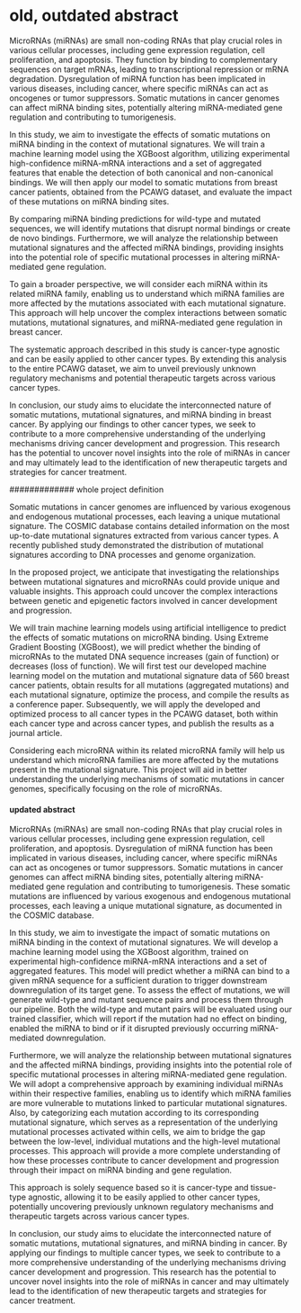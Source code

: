 # old, outdated abstract

MicroRNAs (miRNAs) are small non-coding RNAs that play crucial roles in various cellular processes, including gene expression regulation, cell proliferation, and apoptosis. They function by binding to complementary sequences on target mRNAs, leading to transcriptional repression or mRNA degradation. Dysregulation of miRNA function has been implicated in various diseases, including cancer, where specific miRNAs can act as oncogenes or tumor suppressors. Somatic mutations in cancer genomes can affect miRNA binding sites, potentially altering miRNA-mediated gene regulation and contributing to tumorigenesis. 

In this study, we aim to investigate the effects of somatic mutations on miRNA binding in the context of mutational signatures. We will train a machine learning model using the XGBoost algorithm, utilizing experimental high-confidence miRNA-mRNA interactions and a set of aggregated features that enable the detection of both canonical and non-canonical bindings. We will then apply our model to somatic mutations from breast cancer patients, obtained from the PCAWG dataset, and evaluate the impact of these mutations on miRNA binding sites. 

By comparing miRNA binding predictions for wild-type and mutated sequences, we will identify mutations that disrupt normal bindings or create de novo bindings. Furthermore, we will analyze the relationship between mutational signatures and the affected miRNA bindings, providing insights into the potential role of specific mutational processes in altering miRNA-mediated gene regulation. 

To gain a broader perspective, we will consider each miRNA within its related miRNA family, enabling us to understand which miRNA families are more affected by the mutations associated with each mutational signature. This approach will help uncover the complex interactions between somatic mutations, mutational signatures, and miRNA-mediated gene regulation in breast cancer. 

The systematic approach described in this study is cancer-type agnostic and can be easily applied to other cancer types. By extending this analysis to the entire PCAWG dataset, we aim to unveil previously unknown regulatory mechanisms and potential therapeutic targets across various cancer types. 

In conclusion, our study aims to elucidate the interconnected nature of somatic mutations, mutational signatures, and miRNA binding in breast cancer. By applying our findings to other cancer types, we seek to contribute to a more comprehensive understanding of the underlying mechanisms driving cancer development and progression. This research has the potential to uncover novel insights into the role of miRNAs in cancer and may ultimately lead to the identification of new therapeutic targets and strategies for cancer treatment.


############# whole project definition

Somatic mutations in cancer genomes are influenced by various exogenous and endogenous mutational processes, each leaving a unique mutational signature. The COSMIC database contains detailed information on the most up-to-date mutational signatures extracted from various cancer types. A recently published study demonstrated the distribution of mutational signatures according to DNA processes and genome organization. 

In the proposed project, we anticipate that investigating the relationships between mutational signatures and microRNAs could provide unique and valuable insights. This approach could uncover the complex interactions between genetic and epigenetic factors involved in cancer development and progression. 

We will train machine learning models using artificial intelligence to predict the effects of somatic mutations on microRNA binding. Using Extreme Gradient Boosting (XGBoost), we will predict whether the binding of microRNAs to the mutated DNA sequence increases (gain of function) or decreases (loss of function). We will first test our developed machine learning model on the mutation and mutational signature data of 560 breast cancer patients, obtain results for all mutations (aggregated mutations) and each mutational signature, optimize the process, and compile the results as a conference paper. Subsequently, we will apply the developed and optimized process to all cancer types in the PCAWG dataset, both within each cancer type and across cancer types, and publish the results as a journal article. 

Considering each microRNA within its related microRNA family will help us understand which microRNA families are more affected by the mutations present in the mutational signature. This project will aid in better understanding the underlying mechanisms of somatic mutations in cancer genomes, specifically focusing on the role of microRNAs.


#### updated abstract

MicroRNAs (miRNAs) are small non-coding RNAs that play crucial roles in various cellular processes, including gene expression regulation, cell proliferation, and apoptosis. Dysregulation of miRNA function has been implicated in various diseases, including cancer, where specific miRNAs can act as oncogenes or tumor suppressors. Somatic mutations in cancer genomes can affect miRNA binding sites, potentially altering miRNA-mediated gene regulation and contributing to tumorigenesis. These somatic mutations are influenced by various exogenous and endogenous mutational processes, each leaving a unique mutational signature, as documented in the COSMIC database.

In this study, we aim to investigate the impact of somatic mutations on miRNA binding in the context of mutational signatures. We will develop a machine learning model using the XGBoost algorithm, trained on experimental high-confidence miRNA-mRNA interactions and a set of aggregated features. This model will predict whether a miRNA can bind to a given mRNA sequence for a sufficient duration to trigger downstream downregulation of its target gene. To assess the effect of mutations, we will generate wild-type and mutant sequence pairs and process them through our pipeline. Both the wild-type and mutant pairs will be evaluated using our trained classifier, which will report if the mutation had no effect on binding, enabled the miRNA to bind or if it disrupted previously occurring miRNA-mediated downregulation. 

Furthermore, we will analyze the relationship between mutational signatures and the affected miRNA bindings, providing insights into the potential role of specific mutational processes in altering miRNA-mediated gene regulation. We will adopt a comprehensive approach by examining individual miRNAs within their respective families, enabling us to identify which miRNA families are more vulnerable to mutations linked to particular mutational signatures. Also, by categorizing each mutation according to its corresponding mutational signature, which serves as a representation of the underlying mutational processes activated within cells, we aim to bridge the gap between the low-level, individual mutations and the high-level mutational processes. This approach will provide a more complete understanding of how these processes contribute to cancer development and progression through their impact on miRNA binding and gene regulation.

This approach is solely sequence based so it is cancer-type and tissue-type agnostic, allowing it to be easily applied to other cancer types, potentially uncovering previously unknown regulatory mechanisms and therapeutic targets across various cancer types.
 
In conclusion, our study aims to elucidate the interconnected nature of somatic mutations, mutational signatures, and miRNA binding in cancer. By applying our findings to multiple cancer types, we seek to contribute to a more comprehensive understanding of the underlying mechanisms driving cancer development and progression. This research has the potential to uncover novel insights into the role of miRNAs in cancer and may ultimately lead to the identification of new therapeutic targets and strategies for cancer treatment.
